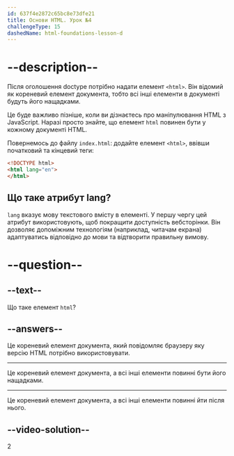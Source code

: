 ```yaml
---
id: 637f4e2872c65bc8e73dfe21
title: Основи HTML. Урок №4
challengeType: 15
dashedName: html-foundations-lesson-d
---
```


# --description--

Після оголошення doctype потрібно надати елемент `<html>`. Він відомий як кореневий елемент документа, тобто всі інші елементи в документі будуть його нащадками.

Це буде важливо пізніше, коли ви дізнаєтесь про маніпулювання HTML з JavaScript. Наразі просто знайте, що елемент `html` повинен бути у кожному документі HTML.

Повернемось до файлу `index.html`: додайте елемент `<html>`, ввівши початковий та кінцевий теги:

```html
<!DOCTYPE html>
<html lang="en">
</html>
```

## Що таке атрибут lang?
`lang` вказує мову текстового вмісту в елементі. У першу чергу цей атрибут використовують, щоб покращити доступність вебсторінки. Він дозволяє допоміжним технологіям (наприклад, читачам екрана) адаптуватись відповідно до мови та відтворити правильну вимову.

# --question--

## --text--

Що таке елемент `html`?

## --answers--

Це кореневий елемент документа, який повідомляє браузеру яку версію HTML потрібно використовувати.

---

Це кореневий елемент документа, а всі інші елементи повинні бути його нащадками.

---

Це кореневий елемент документа, а всі інші елементи повинні йти після нього.


## --video-solution--

2

